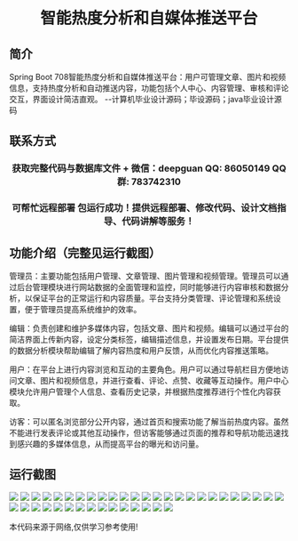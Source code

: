 <p><h1 align="center">智能热度分析和自媒体推送平台</h1></p>

## 简介
Spring Boot 708智能热度分析和自媒体推送平台：用户可管理文章、图片和视频信息，支持热度分析和自动推送内容，功能包括个人中心、内容管理、审核和评论交互，界面设计简洁直观。    --计算机毕业设计源码；毕设源码；java毕业设计源码


## 联系方式
<p><h3 align="center">获取完整代码与数据库文件 + 微信：deepguan QQ: 86050149 QQ群: 783742310</h3></p>
<p><h3 align="center">可帮忙远程部署 包运行成功！提供远程部署、修改代码、设计文档指导、代码讲解等服务！</h3></p>

## 功能介绍（完整见运行截图）
管理员：主要功能包括用户管理、文章管理、图片管理和视频管理。管理员可以通过后台管理模块进行网站数据的全面管理和监控，同时能够进行内容审核和数据分析，以保证平台的正常运行和内容质量。平台支持分类管理、评论管理和系统设置，便于管理员提高系统维护的效率。

编辑：负责创建和维护多媒体内容，包括文章、图片和视频。编辑可以通过平台的简洁界面上传新内容，设定分类标签，编辑描述信息，并设置发布日期。平台提供的数据分析模块帮助编辑了解内容热度和用户反馈，从而优化内容推送策略。

用户：在平台上进行内容浏览和互动的主要角色。用户可以通过导航栏目方便地访问文章、图片和视频信息，并进行查看、评论、点赞、收藏等互动操作。用户中心模块允许用户管理个人信息、查看历史记录，并根据热度推荐进行个性化内容获取。

访客：可以匿名浏览部分公开内容，通过首页和搜索功能了解当前热度内容。虽然不能进行发表评论或其他互动操作，但访客能够通过页面的推荐和导航功能迅速找到感兴趣的多媒体信息，从而提高平台的曝光和访问量。


## 运行截图
![](img/001.jpg)
![](img/002.jpg)
![](img/003.jpg)
![](img/004.jpg)
![](img/005.jpg)
![](img/006.jpg)
![](img/007.jpg)
![](img/008.jpg)
![](img/009.jpg)
![](img/010.jpg)
![](img/011.jpg)
![](img/012.jpg)
![](img/013.jpg)
![](img/014.jpg)
![](img/015.jpg)
![](img/016.jpg)
![](img/017.jpg)
![](img/018.jpg)
![](img/019.jpg)
![](img/020.jpg)
![](img/021.jpg)
![](img/022.jpg)
![](img/023.jpg)
![](img/024.jpg)
![](img/025.jpg)
![](img/026.jpg)
![](img/027.jpg)
![](img/028.jpg)
![](img/029.jpg)
![](img/030.jpg)
![](img/031.jpg)
![](img/032.jpg)
![](img/033.jpg)
![](img/034.jpg)
![](img/035.jpg)
![](img/036.jpg)
![](img/037.jpg)
![](img/038.jpg)
![](img/039.jpg)
![](img/040.jpg)

<p>本代码来源于网络,仅供学习参考使用!</p>
